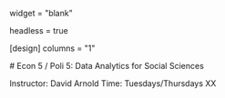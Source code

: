 widget = "blank"

headless = true 

[design]
	columns = "1"

<div>
# Econ 5 / Poli 5: Data Analytics for Social Sciences
</div>

Instructor: David Arnold
Time: Tuesdays/Thursdays XX